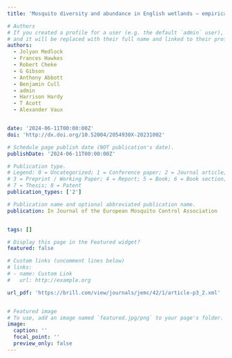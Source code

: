 ```yaml
---
title: 'Mosquito diversity and abundance in English wetlands – empirical evidence to guide predictions for wetland suitability for mosquitoes (Diptera: Culicidae)'

# Authors
# If you created a profile for a user (e.g. the default `admin` user), write the username (folder name) here
# and it will be replaced with their full name and linked to their profile.
authors:
  - Jolyon Medlock
  - Frances Hawkes
  - Robert Cheke
  - G Gibson
  - Anthony Abbott
  - Benjamin Cull
  - admin
  - Harrison Hardy
  - T Acott
  - Alexander Vaux


date: '2024-06-11T00:00:00Z'
doi: 'http://dx.doi.org/10.52004/2054930X-20231002'

# Schedule page publish date (NOT publication's date).
publishDate: '2024-06-11T00:00:00Z'

# Publication type.
# Legend: 0 = Uncategorized; 1 = Conference paper; 2 = Journal article;
# 3 = Preprint / Working Paper; 4 = Report; 5 = Book; 6 = Book section;
# 7 = Thesis; 8 = Patent
publication_types: ['2']

# Publication name and optional abbreviated publication name.
publication: In Journal of the European Mosquito Control Association


tags: []

# Display this page in the Featured widget?
featured: false

# Custom links (uncomment lines below)
# links:
# - name: Custom Link
#   url: http://example.org

url_pdf: 'https://brill.com/view/journals/jemc/42/1/article-p3_2.xml'


# Featured image
# To use, add an image named `featured.jpg/png` to your page's folder.
image:
  caption: ''
  focal_point: ''
  preview_only: false
---
```

